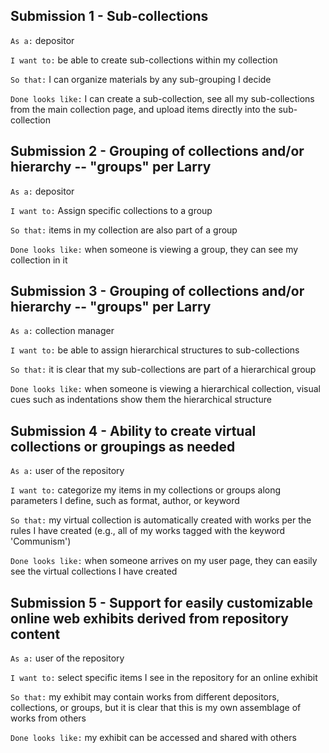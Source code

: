 ## Submission 1 - Sub-collections
`As a:` depositor

`I want to:` be able to create sub-collections within my collection

`So that:` I can organize materials by any sub-grouping I decide

`Done looks like:` I can create a sub-collection, see all my sub-collections from the main collection page, and upload items directly into the sub-collection

## Submission 2 - Grouping of collections and/or hierarchy -- "groups" per Larry
`As a:` depositor

`I want to:` Assign specific collections to a group

`So that:` items in my collection are also part of a group

`Done looks like:` when someone is viewing a group, they can see my collection in it

## Submission 3 - Grouping of collections and/or hierarchy -- "groups" per Larry

`As a:` collection manager

`I want to:` be able to assign hierarchical structures to sub-collections

`So that:` it is clear that my sub-collections are part of a hierarchical group

`Done looks like:` when someone is viewing a hierarchical collection, visual cues such as indentations show them the hierarchical structure

## Submission 4 - Ability to create virtual collections or groupings as needed

`As a:` user of the repository 

`I want to:` categorize my items in my collections or groups along parameters I define, such as format, author, or keyword

`So that:` my virtual collection is automatically created with works per the rules I have created (e.g., all of my works tagged with the keyword 'Communism')

`Done looks like:` when someone arrives on my user page, they can easily see the virtual collections I have created

## Submission 5 - Support for easily customizable online web exhibits derived from repository content

`As a:` user of the repository

`I want to:` select specific items I see in the repository for an online exhibit

`So that:` my exhibit may contain works from different depositors, collections, or groups, but it is clear that this is my own assemblage of works from others

`Done looks like:` my exhibit can be accessed and shared with others